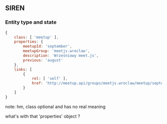 ## SIREN

### Entity type and state

``` js
{
    class: [ 'meetup' ],
    properties: {
        meetupId: 'september',
        meetupGroup: 'meetjs.wroclaw',
        description: 'Wrześniowy meet.js',
        previous: 'august'
    },
    links: [
        {
            rel: [ 'self' ],
            href: 'http://meetup.api/groups/meetjs.wroclaw/meetup/september'
        }
    ]
}
```

note:
hm, class optional and has no real meaning

what's with that 'properties' object ?